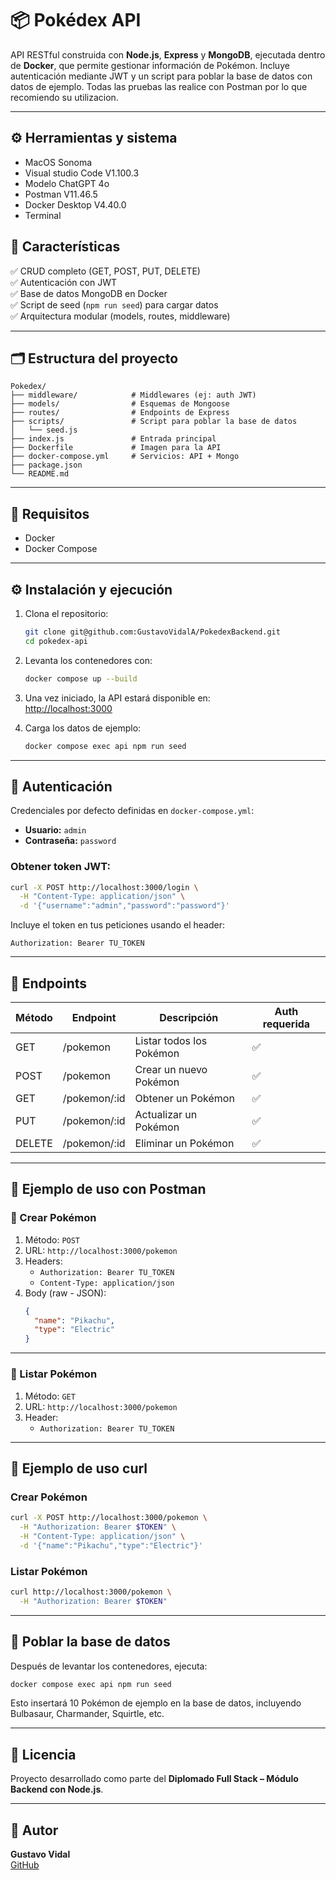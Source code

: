 # 📦 Pokédex API

API RESTful construida con **Node.js**, **Express** y **MongoDB**, ejecutada dentro de **Docker**, que permite gestionar información de Pokémon. Incluye autenticación mediante JWT y un script para poblar la base de datos con datos de ejemplo. Todas las pruebas las realice con Postman por lo que recomiendo su utilizacion.


---
## ⚙️ Herramientas y sistema
- MacOS Sonoma
- Visual studio Code V1.100.3
- Modelo ChatGPT 4o 
- Postman V11.46.5
- Docker Desktop V4.40.0
- Terminal 

## 🚀 Características

✅ CRUD completo (GET, POST, PUT, DELETE)  
✅ Autenticación con JWT  
✅ Base de datos MongoDB en Docker  
✅ Script de seed (`npm run seed`) para cargar datos  
✅ Arquitectura modular (models, routes, middleware)

---

## 🗂 Estructura del proyecto

```
Pokedex/
├── middleware/            # Middlewares (ej: auth JWT)
├── models/                # Esquemas de Mongoose
├── routes/                # Endpoints de Express
├── scripts/               # Script para poblar la base de datos
│   └── seed.js
├── index.js               # Entrada principal
├── Dockerfile             # Imagen para la API
├── docker-compose.yml     # Servicios: API + Mongo
├── package.json
└── README.md
```

---

## 🧰 Requisitos

- Docker
- Docker Compose

---

## ⚙️ Instalación y ejecución

1. Clona el repositorio:
   ```bash
   git clone git@github.com:GustavoVidalA/PokedexBackend.git
   cd pokedex-api
   ```

2. Levanta los contenedores con:
   ```bash
   docker compose up --build
   ```

3. Una vez iniciado, la API estará disponible en:  
   [http://localhost:3000](http://localhost:3000)

4. Carga los datos de ejemplo:
   ```bash
   docker compose exec api npm run seed
   ```

---

## 🔐 Autenticación

Credenciales por defecto definidas en `docker-compose.yml`:

- **Usuario:** `admin`
- **Contraseña:** `password`


### Obtener token JWT:

```bash
curl -X POST http://localhost:3000/login \
  -H "Content-Type: application/json" \
  -d '{"username":"admin","password":"password"}'
```

Incluye el token en tus peticiones usando el header:

```
Authorization: Bearer TU_TOKEN
```

---

## 📘 Endpoints

| Método | Endpoint       | Descripción             | Auth requerida |
|--------|----------------|-------------------------|----------------|
| GET    | /pokemon       | Listar todos los Pokémon | ✅             |
| POST   | /pokemon       | Crear un nuevo Pokémon   | ✅             |
| GET    | /pokemon/:id   | Obtener un Pokémon       | ✅             |
| PUT    | /pokemon/:id   | Actualizar un Pokémon    | ✅             |
| DELETE | /pokemon/:id   | Eliminar un Pokémon      | ✅             |

---
## 🧪 Ejemplo de uso con Postman

### 🔹 Crear Pokémon

1. Método: `POST`  
2. URL: `http://localhost:3000/pokemon`  
3. Headers:  
   - `Authorization: Bearer TU_TOKEN`  
   - `Content-Type: application/json`
4. Body (raw - JSON):
   ```json
   {
     "name": "Pikachu",
     "type": "Electric"
   }
   ```
---

### 🔹 Listar Pokémon

1. Método: `GET`  
2. URL: `http://localhost:3000/pokemon`  
3. Header:  
   - `Authorization: Bearer TU_TOKEN`

---

## 🧪 Ejemplo de uso curl

### Crear Pokémon

```bash
curl -X POST http://localhost:3000/pokemon \
  -H "Authorization: Bearer $TOKEN" \
  -H "Content-Type: application/json" \
  -d '{"name":"Pikachu","type":"Electric"}'
```

### Listar Pokémon

```bash
curl http://localhost:3000/pokemon \
  -H "Authorization: Bearer $TOKEN"
```

---

## 🌱 Poblar la base de datos

Después de levantar los contenedores, ejecuta:

```bash
docker compose exec api npm run seed
```

Esto insertará 10 Pokémon de ejemplo en la base de datos, incluyendo Bulbasaur, Charmander, Squirtle, etc.

---

## 🧾 Licencia

Proyecto desarrollado como parte del **Diplomado Full Stack – Módulo Backend con Node.js**.

---

## 🙌 Autor

**Gustavo Vidal**  
[GitHub](https://github.com/GustavoVidalA)

